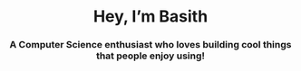 <h1 align="center">Hey, I’m Basith</h1>
<h3 align="center">A Computer Science enthusiast who loves building cool things that people enjoy using!</h3>
</br>
